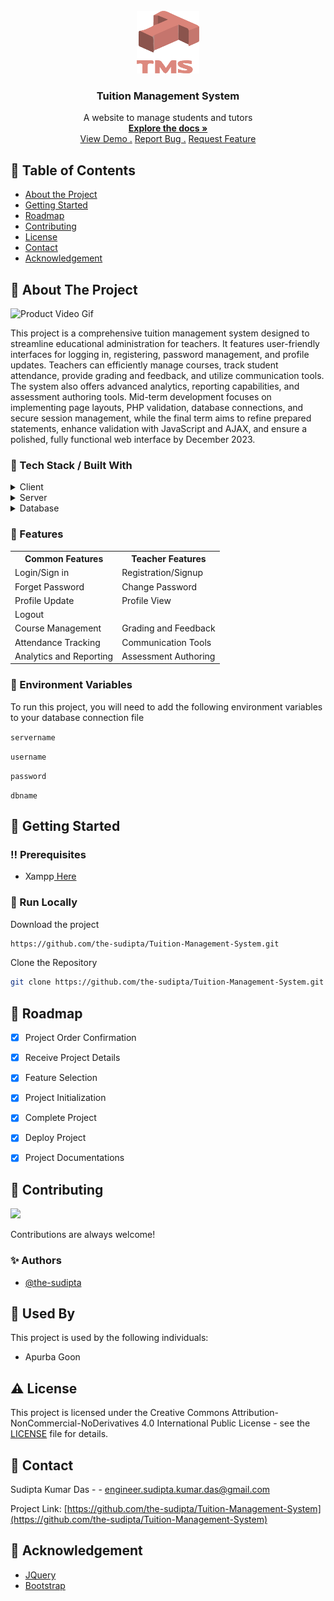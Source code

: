 <br/>
<div align="center">
<a href="#">
<img src="https://raw.githubusercontent.com/the-sudipta/Tuition-Management-System/main/DOCUMENTATIONS/images/Tuition%20management%20System%20Logo.png" alt="Logo" width="100" height="100">
</a>
<h3 align="center">Tuition Management System</h3>
<p align="center">
A website to manage students and tutors
<br/>
<a href="https://github.com/the-sudipta/Tuition-Management-System/raw/main/DOCUMENTATIONS/Project_Manual_Tuition-Management-System.pdf" download>
    <strong>Explore the docs »</strong>
</a>

<br/>
<a href="https://tuition-management-system.sudiptakumar.com/">View Demo .</a>  
<a href="https://github.com/the-sudipta/Tuition-Management-System/issues">Report Bug .</a>
<a href="https://github.com/the-sudipta/Tuition-Management-System/issues">Request Feature</a>
</p>
</div>

## :notebook_with_decorative_cover: Table of Contents

- [About the Project](#star2-about-the-project)
- [Getting Started](#toolbox-getting-started)
- [Roadmap](#compass-roadmap)
- [Contributing](#wave-contributing)
- [License](#warning-license)
- [Contact](#handshake-contact)
- [Acknowledgement](#gem-acknowledgement)

 ## :star2: About The Project

![Product Video Gif](https://github.com/the-sudipta/Tuition-Management-System/blob/main/DOCUMENTATIONS/images/Car%20Shop%20Management%20System.gif?raw=true)

This project is a comprehensive tuition management system designed to streamline educational administration for teachers. 
It features user-friendly interfaces for logging in, registering, password management, and profile updates. Teachers can 
efficiently manage courses, track student attendance, provide grading and feedback, and utilize communication tools. The 
system also offers advanced analytics, reporting capabilities, and assessment authoring tools. Mid-term development focuses
on implementing page layouts, PHP validation, database connections, and secure session management, while the final term 
aims to refine prepared statements, enhance validation with JavaScript and AJAX, and ensure a polished, fully functional 
web interface by December 2023.


### :hammer: Tech Stack / Built With

<details> 
  <summary>Client</summary> 
  <ul>
    <li><a href="https://developer.mozilla.org/en-US/docs/Web/HTML">HTML</a></li>
    <li><a href="https://developer.mozilla.org/en-US/docs/Web/CSS">CSS</a></li>
    <li><a href="https://developer.mozilla.org/en-US/docs/Web/JavaScript">JavaScript</a></li>
  </ul> 
</details>

<details> 
  <summary>Server</summary> 
  <ul>
    <li><a href="https://www.php.net/">PHP</a></li>
  </ul> 
</details>

<details> 
  <summary>Database</summary> 
  <ul>
    <li><a href="https://www.mysql.com/">MySQL</a></li>
  </ul> 
</details>

### :dart: Features

<div align="center">
  <table>
    <tr>
      <th>Common Features</th>
      <th>Teacher Features</th>
    </tr>
    <tr>
      <td>Login/Sign in</td>
      <td>Registration/Signup</td>
    </tr>
    <tr>
      <td>Forget Password</td>
      <td>Change Password</td>
    </tr>
    <tr>
      <td>Profile Update</td>
      <td>Profile View</td>
    </tr>
    <tr>
      <td>Logout</td>
      <td></td>
    </tr>
    <tr>
      <td>Course Management</td>
      <td>Grading and Feedback</td>
    </tr>
    <tr>
      <td>Attendance Tracking</td>
      <td>Communication Tools</td>
    </tr>
    <tr>
      <td>Analytics and Reporting</td>
      <td>Assessment Authoring</td>
    </tr>
  </table>
</div>



### :key: Environment Variables
To run this project, you will need to add the following environment variables to your database connection file

`servername`


`username`


`password`


`dbname`


## :toolbox: Getting Started

### :bangbang: Prerequisites

- Xampp<a href="https://www.apachefriends.org/download.html"> Here</a>

### :running: Run Locally

Download the project

```bash
https://github.com/the-sudipta/Tuition-Management-System.git
```

Clone the Repository
```bash
git clone https://github.com/the-sudipta/Tuition-Management-System.git
```



## :compass: Roadmap


* [x] Project Order Confirmation
* [x] Receive Project Details
* [x] Feature Selection
* [x] Project Initialization
* [x] Complete Project
* [x] Deploy Project
* [x] Project Documentations


## :wave: Contributing

<a href="https://github.com/the-sudipta/Tuition-Management-System/graphs/contributors"> <img src="https://contrib.rocks/image?repo=Louis3797/awesome-readme-template" /> </a>

Contributions are always welcome!

### :sparkles: Authors
- [@the-sudipta](https://www.github.com/the-sudipta)

## :busts_in_silhouette: Used By

This project is used by the following individuals:

- Apurba Goon


## :warning: License

This project is licensed under the Creative Commons Attribution-NonCommercial-NoDerivatives 4.0 International Public License - see the [LICENSE](LICENSE) file for details.

## :handshake: Contact

Sudipta Kumar Das - - engineer.sudipta.kumar.das@gmail.com

Project Link: [https://github.com/the-sudipta/Tuition-Management-System](https://github.com/the-sudipta/Tuition-Management-System)

## :gem: Acknowledgement
- [JQuery](https://jquery.com/)
- [Bootstrap](https://getbootstrap.com/)